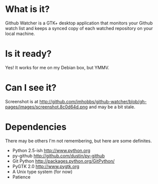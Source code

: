 # What is it?

Github Watcher is a GTK+ desktop application that monitors your Github watch list and keeps a synced copy of each watched repository on your local machine.

# Is it ready?

Yes! It works for me on my Debian box, but YMMV.

# Can I see it?

Screenshot is at <http://github.com/jmhobbs/github-watcher/blob/gh-pages/images/screenshot.8c0d64d.png> and may be a bit stale.

# Dependencies

There may be others I'm not remembering, but here are some definites.

* Python 2.5-ish <http://www.python.org>
* py-github <http://github.com/dustin/py-github>
* Git Python <http://packages.python.org/GitPython/>
* PyGTK 2.0 <http://www.pygtk.org>
* A Unix type system (for now)
* Patience
